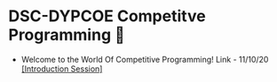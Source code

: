 # DSC-DYPCOE Competitve Programming :brain:

- Welcome to the World Of Competitive Programming! Link - 11/10/20 [[Introduction Session]](https://www.youtube.com/watch?v=LzpFe3COcdc&list=LL&index=4)
